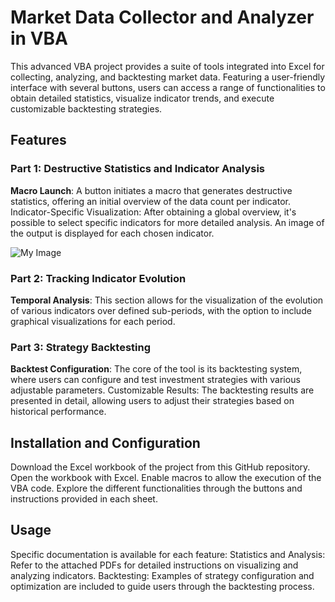 # Market Data Collector and Analyzer in VBA

This advanced VBA project provides a suite of tools integrated into Excel for collecting, analyzing, and backtesting market data. Featuring a user-friendly interface with several buttons, users can access a range of functionalities to obtain detailed statistics, visualize indicator trends, and execute customizable backtesting strategies.

## Features

### Part 1: Destructive Statistics and Indicator Analysis

**Macro Launch**: A button initiates a macro that generates destructive statistics, offering an initial overview of the data count per indicator.
Indicator-Specific Visualization: After obtaining a global overview, it's possible to select specific indicators for more detailed analysis. An image of the output is displayed for each chosen indicator.

![My Image](images/S1P2.jpg)

### Part 2: Tracking Indicator Evolution

**Temporal Analysis**: This section allows for the visualization of the evolution of various indicators over defined sub-periods, with the option to include graphical visualizations for each period.

### Part 3: Strategy Backtesting

**Backtest Configuration**: The core of the tool is its backtesting system, where users can configure and test investment strategies with various adjustable parameters.
Customizable Results: The backtesting results are presented in detail, allowing users to adjust their strategies based on historical performance.

## Installation and Configuration

Download the Excel workbook of the project from this GitHub repository.
Open the workbook with Excel. Enable macros to allow the execution of the VBA code.
Explore the different functionalities through the buttons and instructions provided in each sheet.

## Usage
Specific documentation is available for each feature:
Statistics and Analysis: Refer to the attached PDFs for detailed instructions on visualizing and analyzing indicators.
Backtesting: Examples of strategy configuration and optimization are included to guide users through the backtesting process.

